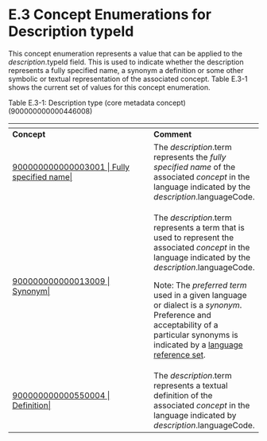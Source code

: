 # E.3 Concept Enumerations for Description typeId

This concept enumeration represents a value that can be applied to the _description_.typeId field. This is used to indicate whether the description represents a fully specified name, a synonym a definition or some other symbolic or textual representation of the associated concept. Table E.3-1 shows the current set of values for this concept enumeration.

Table E.3-1: Description type (core metadata concept) (900000000000446008)

<table data-header-hidden data-full-width="true"><thead><tr><th width="377.0096435546875"></th><th></th></tr></thead><tbody><tr><td><strong>Concept</strong></td><td><strong>Comment</strong></td></tr><tr><td><a href="http://snomed.info/id/900000000000003001">900000000000003001 | Fully specified name|</a></td><td>The <em>description</em>.term represents the <em>fully specified name</em> of the associated <em>concept</em> in the language indicated by the <em>description</em>.languageCode.</td></tr><tr><td><a href="http://snomed.info/id/900000000000013009">900000000000013009 | Synonym|</a></td><td><p>The <em>description</em>.term represents a term that is used to represent the associated <em>concept</em> in the language indicated by the <em>description</em>.languageCode.</p><p>Note: The <em>preferred term</em> used in a given language or dialect is a <em>synonym</em>. Preference and acceptability of a particular synonyms is indicated by a <a href="../../reference-set-release-file-specification/5.2-reference-set-types/5.2.2-language-reference-sets/5.2.2.1-language-reference-set.md">language reference set</a>.</p></td></tr><tr><td><a href="http://snomed.info/id/900000000000550004">900000000000550004 | Definition|</a></td><td>The <em>description</em>.term represents a textual definition of the associated <em>concept</em> in the language indicated by <em>description</em>.languageCode.</td></tr></tbody></table>
